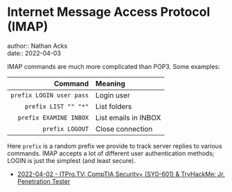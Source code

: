 # Internet Message Access Protocol (IMAP)

author:: Nathan Acks  
date:: 2022-04-03

IMAP commands are much more complicated than POP3. Some examples:

|                  Command | Meaning              |
| ------------------------:|:-------------------- |
| `prefix LOGIN user pass` | Login user           | 
|     `prefix LIST "" "*"` | List folders         |
|   `prefix EXAMINE INBOX` | List emails in INBOX |
|          `prefix LOGOUT` | Close connection     |

Here `prefix` is a random prefix we provide to track server replies to various commands. IMAP accepts a lot of different user authentication methods; LOGIN is just the simplest (and least secure).

* [2022-04-02 - ITPro.TV: CompTIA Security+ (SY0-601) & TryHackMe: Jr. Penetration Tester](../log/2022-04-02-itprotv-comptia-security-plus-and-tryhackme-jr-penetration-tester.md)
